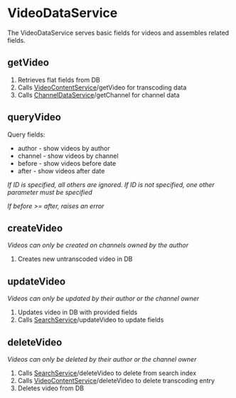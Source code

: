 # VideoDataService

The VideoDataService serves basic fields for videos and assembles related fields.

## getVideo

1. Retrieves flat fields from DB
2. Calls [VideoContentService](../VideoContentService)/getVideo for transcoding data
3. Calls [ChannelDataService](../ChannelDataService)/getChannel for channel data

## queryVideo

Query fields:

-   author - show videos by author
-   channel - show videos by channel
-   before - show videos before date
-   after - show videos after date

_If ID is specified, all others are ignored. If ID is not specified, one other parameter must be specified_

_If before >= after, raises an error_

## createVideo

_Videos can only be created on channels owned by the author_

1. Creates new untranscoded video in DB

## updateVideo

_Videos can only be updated by their author or the channel owner_

1. Updates video in DB with provided fields
2. Calls [SearchService](../SearchService/README.md)/updateVideo to update fields

## deleteVideo

_Videos can only be deleted by their author or the channel owner_

1. Calls [SearchService](../SearchService/README.md)/deleteVideo to delete from search index
2. Calls [VideoContentService](../VideoContentService)/deleteVideo to delete transcoding entry
3. Deletes video from DB
